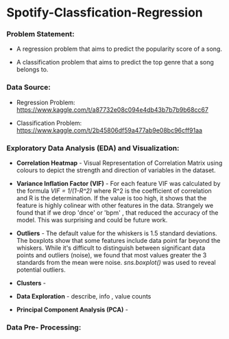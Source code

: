 # Spotify-Classfication-Regression

<h3>Problem Statement:</h3>

* A regression problem that aims to predict the popularity score of a song.

* A classification problem that aims to predict the top genre that a song belongs to.

<h3>Data Source:</h3>

* Regression Problem: https://www.kaggle.com/t/a87732e08c094e4db43b7b7b9b68cc67

* Classification Problem: https://www.kaggle.com/t/2b45806df59a477ab9e08bc96cff91aa


<h3>Exploratory Data Analysis (EDA) and Visualization:</h3>

* **Correlation Heatmap** - Visual Representation of Correlation Matrix using colours to depict the strength and direction of variables in the 															dataset.

* **Variance Inflation Factor (VIF)** - For each feature VIF was calculated by the formula *VIF = 1/(1-R^2)* where R^2 is the coefficient of 																correlation and R is the determination. If the value is too high, it shows that the feature is highly colinear with other features in the data. Strangely we found that if we drop 'dnce' or 'bpm' , that reduced the accuracy of the model. This was surprising and could be future work.

* **Outliers** - The default value for the whiskers is 1.5 standard deviations. The boxplots show that some features include data point far beyond the whiskers. While it's difficult to distinguish between significant data points and outliers (noise), we found that most values greater the 3 standards from the mean were noise. *sns.boxplot()* was used to reveal potential outliers.

* **Clusters** -

* **Data Exploration** - describe, info , value counts

* **Principal Component Analysis (PCA)** -  

<h3>Data Pre- Processing:</h3>

